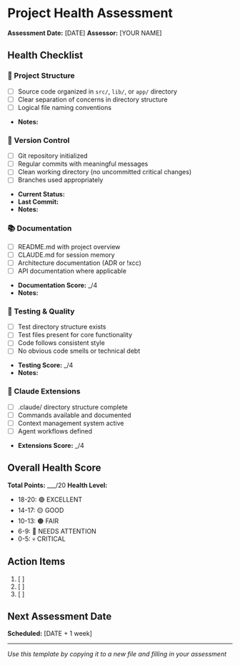 # Project Health Assessment

**Assessment Date:** [DATE]
**Assessor:** [YOUR NAME]

## Health Checklist

### 📁 Project Structure
- [ ] Source code organized in `src/`, `lib/`, or `app/` directory
- [ ] Clear separation of concerns in directory structure  
- [ ] Logical file naming conventions
- **Notes:** 

### 🔧 Version Control
- [ ] Git repository initialized
- [ ] Regular commits with meaningful messages
- [ ] Clean working directory (no uncommitted critical changes)
- [ ] Branches used appropriately
- **Current Status:** 
- **Last Commit:** 
- **Notes:**

### 📚 Documentation  
- [ ] README.md with project overview
- [ ] CLAUDE.md for session memory
- [ ] Architecture documentation (ADR or !xcc)
- [ ] API documentation where applicable
- **Documentation Score:** _/4
- **Notes:**

### 🧪 Testing & Quality
- [ ] Test directory structure exists
- [ ] Test files present for core functionality
- [ ] Code follows consistent style
- [ ] No obvious code smells or technical debt
- **Testing Score:** _/4
- **Notes:**

### 🤖 Claude Extensions
- [ ] .claude/ directory structure complete
- [ ] Commands available and documented
- [ ] Context management system active
- [ ] Agent workflows defined
- **Extensions Score:** _/4

## Overall Health Score
**Total Points:** ___/20
**Health Level:** 
- 18-20: 🟢 EXCELLENT
- 14-17: 🟡 GOOD  
- 10-13: 🟠 FAIR
- 6-9: 🔴 NEEDS ATTENTION
- 0-5: 💀 CRITICAL

## Action Items
1. [ ] 
2. [ ] 
3. [ ]

## Next Assessment Date
**Scheduled:** [DATE + 1 week]

---
*Use this template by copying it to a new file and filling in your assessment*

